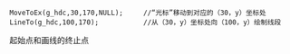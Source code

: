	MoveToEx(g_hdc,30,170,NULL);	 //“光标”移动到对应的（30，y）坐标处
	LineTo(g_hdc,100,170);			 //从（30，y）坐标处向（100，y）绘制线段
起始点和画线的终止点
